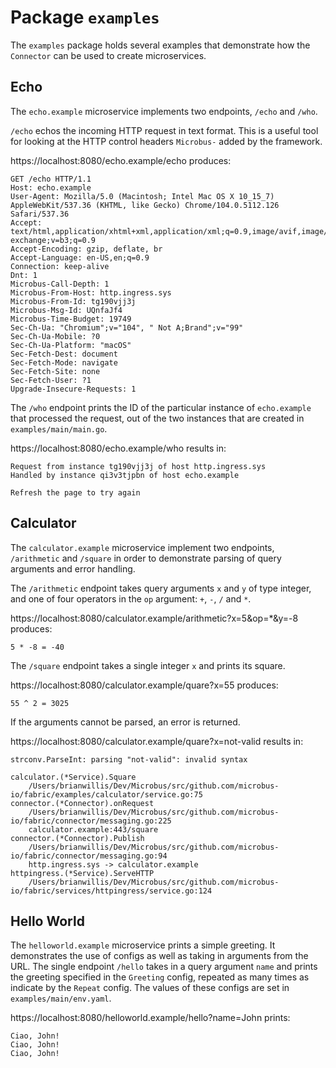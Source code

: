 # Package `examples`

The `examples` package holds several examples that demonstrate how the `Connector` can be used to create microservices.

## Echo

The `echo.example` microservice implements two endpoints, `/echo` and `/who`.

`/echo` echos the incoming HTTP request in text format. This is a useful tool for looking at the HTTP control headers `Microbus-` added by the framework.

https://localhost:8080/echo.example/echo produces:
```http
GET /echo HTTP/1.1
Host: echo.example
User-Agent: Mozilla/5.0 (Macintosh; Intel Mac OS X 10_15_7) AppleWebKit/537.36 (KHTML, like Gecko) Chrome/104.0.5112.126 Safari/537.36
Accept: text/html,application/xhtml+xml,application/xml;q=0.9,image/avif,image/webp,image/apng,*/*;q=0.8,application/signed-exchange;v=b3;q=0.9
Accept-Encoding: gzip, deflate, br
Accept-Language: en-US,en;q=0.9
Connection: keep-alive
Dnt: 1
Microbus-Call-Depth: 1
Microbus-From-Host: http.ingress.sys
Microbus-From-Id: tg190vjj3j
Microbus-Msg-Id: UQnfaJf4
Microbus-Time-Budget: 19749
Sec-Ch-Ua: "Chromium";v="104", " Not A;Brand";v="99"
Sec-Ch-Ua-Mobile: ?0
Sec-Ch-Ua-Platform: "macOS"
Sec-Fetch-Dest: document
Sec-Fetch-Mode: navigate
Sec-Fetch-Site: none
Sec-Fetch-User: ?1
Upgrade-Insecure-Requests: 1
```

The `/who` endpoint prints the ID of the particular instance of `echo.example` that processed the request, out of the two instances that are created in `examples/main/main.go`.

https://localhost:8080/echo.example/who results in:

```
Request from instance tg190vjj3j of host http.ingress.sys
Handled by instance qi3v3tjpbn of host echo.example

Refresh the page to try again
```

## Calculator

The `calculator.example` microservice implement two endpoints, `/arithmetic` and `/square` in order to demonstrate parsing of query arguments and error handling.

The `/arithmetic` endpoint takes query arguments `x` and `y` of type integer, and one of four operators in the `op` argument: `+`, `-`, `/` and `*`.

https://localhost:8080/calculator.example/arithmetic?x=5&op=*&y=-8 produces:

```
5 * -8 = -40
```

The `/square` endpoint takes a single integer `x` and prints its square.

https://localhost:8080/calculator.example/quare?x=55 produces:

```
55 ^ 2 = 3025
```

If the arguments cannot be parsed, an error is returned.

https://localhost:8080/calculator.example/quare?x=not-valid results in:

```
strconv.ParseInt: parsing "not-valid": invalid syntax

calculator.(*Service).Square
	/Users/brianwillis/Dev/Microbus/src/github.com/microbus-io/fabric/examples/calculator/service.go:75
connector.(*Connector).onRequest
	/Users/brianwillis/Dev/Microbus/src/github.com/microbus-io/fabric/connector/messaging.go:225
	calculator.example:443/square
connector.(*Connector).Publish
	/Users/brianwillis/Dev/Microbus/src/github.com/microbus-io/fabric/connector/messaging.go:94
	http.ingress.sys -> calculator.example
httpingress.(*Service).ServeHTTP
	/Users/brianwillis/Dev/Microbus/src/github.com/microbus-io/fabric/services/httpingress/service.go:124
```

## Hello World

The `helloworld.example` microservice prints a simple greeting. It demonstrates the use of configs as well as taking in arguments from the URL. The single endpoint `/hello` takes in a query argument `name` and prints the greeting specified in the `Greeting` config, repeated as many times as indicate by the `Repeat` config. The values of these configs are set in `examples/main/env.yaml`.

https://localhost:8080/helloworld.example/hello?name=John prints:

```
Ciao, John!
Ciao, John!
Ciao, John!
```
